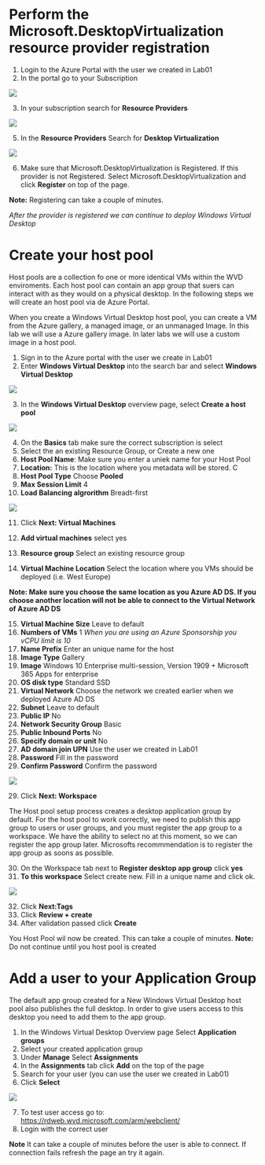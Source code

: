 # Perform the Microsoft.DesktopVirtualization resource provider registration

1. Login to the Azure Portal with the user we created in Lab01
2. In the portal go to your Subscription

<img src = "https://github.com/v8techit/WVD/blob/master/Media/subscription1.png" />

3. In your subscription search for **Resource Providers**

<img src ="https://github.com/v8techit/WVD/blob/master/Media/subscription2.png"/>

5. In the **Resource Providers** Search for **Desktop Virtualization**

<img src ="https://github.com/v8techit/WVD/blob/master/Media/subscription3.png" />

6. Make sure that Microsoft.DesktopVirtualization is Registered. If this provider is not Registered. Select Microsoft.DesktopVirtualization and click **Register** on top of the page.

**Note:** Registering can take a couple of minutes.

*After the provider is registered we can continue to deploy Windows Virtual Desktop*

# Create your host pool

Host pools are a collection fo one or more identical VMs within the WVD enviroments. Each host pool can contain an app group that suers can interact with as they would on a physical desktop. 
In the following steps we will create an host pool via de Azure Portal. 

When you create a Windows Virtual Desktop host pool, you can create a VM from the Azure gallery, a managed image, or an unmanaged Image. 
In this lab we will use a Azure gallery image. In later labs we will use a custom image in a host pool.

1. Sign in to the Azure portal with the user we create in Lab01
2. Enter **Windows Virtual Desktop** into the search bar and select **Windows Virtual Desktop**

<img src ="https://github.com/v8techit/WVD/blob/master/Media/wvd1.png"/>

3. In the **Windows Virtual Desktop** overview page, select **Create a host pool**

<img src ="https://github.com/v8techit/WVD/blob/master/Media/wvd2.PNG"/>

4. On the **Basics** tab make sure the correct subscription is select
5. Select the an existing Resource Group, or Create a new one
6. **Host Pool Name**: Make sure you enter a uniek name for your Host Pool
7. **Location:** This is the location where you metadata will be stored. C
8. **Host Pool Type** Choose **Pooled**
9. **Max Session Limit** 4
10. **Load Balancing algrorithm** Breadt-first

<img src = "https://github.com/v8techit/WVD/blob/master/Media/wvd3.PNG" />

11. Click **Next: Virtual Machines**

12. **Add virtual machines** select yes
13. **Resource group** Select an existing resource group
14. **Virtual Machine Location** Select the location where you VMs should be deployed (i.e. West Europe)

**Note: Make sure you choose the same location as you Azure AD DS. If you choose another location will not be able to connect to the Virtual Network of Azure AD DS**

15. **Virtual Machine Size** Leave to default
16. **Numbers of VMs** 1 *When you are using an Azure Sponsorship you vCPU limit is 10*
17. **Name Prefix** Enter an unique name for the host
18. **Image Type** Gallery
19. **Image**  Windows 10 Enterprise multi-session, Version 1909 + Microsoft 365 Apps for enterprise 
20.  **OS disk type** Standard SSD
21. **Virtual Network** Choose the network we created earlier when we deployed Azure AD DS
22. **Subnet** Leave to default
22. **Public IP** No
23. **Network Security Group** Basic
24. **Public Inbound Ports** No
25. **Specify domain or unit** No
26. **AD domain join UPN** Use the user we created in Lab01
27. **Password** Fill in the password
28. **Confirm Password** Confirm the password

<img src = "https://github.com/v8techit/WVD/blob/master/Media/wvd4.png"/>

29. Click **Next: Workspace**

The Host pool setup process creates a desktop application group by default. For the host pool to work correctly, we need to publish this app group to users or user groups, and you must register the app group to a workspace. 
We have the ability to select no at this moment, so we can register the app group later. Microsofts recommmendation is to register the app group as soons as possible. 

30. On the Workspace tab next to **Register desktop app group** click **yes**
31. **To this workspace** Select create new. Fill in a unique name and click ok.

<image src = "https://github.com/v8techit/WVD/blob/master/Media/wvd5.PNG"/>

32. Click **Next:Tags**
33. Click **Review + create**
34. After validation passed click **Create**

You Host Pool wil now be created. This can take a couple of minutes. 
**Note:** Do not continue until you host pool is created

# Add a user to your Application Group

The default app group created for a New Windows Virtual Desktop host pool also publishes the full desktop. In order to give users access to this desktop you need to add them to the app group.

1. In the Windows Virtual Desktop Overview page Select **Application groups**
2. Select your created application group
3. Under **Manage** Select **Assignments**
4. In the **Assignments** tab click **Add** on the top of the page
5. Search for your user (you can use the user we created in Lab01)
6. Click **Select**

<image src="https://github.com/v8techit/WVD/blob/master/Media/wvd6.PNG'"/>

7. To test user access go to: https://rdweb.wvd.microsoft.com/arm/webclient/
8. Login with the correct user

**Note** It can take a couple of minutes before the user is able to connect. If connection fails refresh the page an try it again.


            











